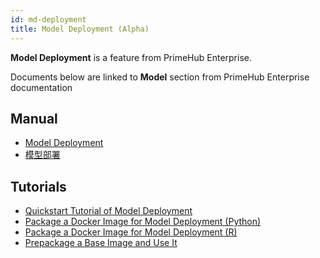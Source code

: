 ```yaml
---
id: md-deployment
title: Model Deployment (Alpha)
---
```


**Model Deployment** is a feature from PrimeHub Enterprise.

Documents below are linked to **Model** section from PrimeHub Enterprise documentation

## Manual

+ [Model Deployment](../model-deployment-feature)
+ [模型部署](../zh-tw/model-deployment-feature)

## Tutorials

+ [Quickstart Tutorial of Model Deployment](../model-deployment-quickstart-tutorial)
+ [Package a Docker Image for Model Deployment (Python)](../model-deployment-tutorial-package-image)
+ [Package a Docker Image for Model Deployment (R)](../model-deployment-tutorial-package-image-r)
+ [Prepackage a Base Image and Use It](../model-deployment-tutorial-prepackage-image)